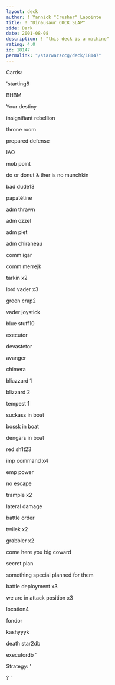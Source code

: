 ```yaml
---
layout: deck
author: ! Yannick "Crusher" Lapointe
title: ! "Dinausaur C0CK SLAP"
side: Dark
date: 2001-08-08
description: ! "this deck is a machine"
rating: 4.0
id: 18147
permalink: "/starwarsccg/deck/18147"
---
```

Cards: 

'starting8

BHBM

Your destiny

insignifiant rebellion

throne room

prepared defense

IAO

mob point

do or donut & ther is no munchkin


bad dude13

papatétine

adm thrawn

adm ozzel

adm piet

adm chiraneau

comm igar

comm merrejk

tarkin x2

lord vader x3


green crap2

vader joystick


blue stuff10

executor

devastetor

avanger

chimera

bliazzard 1

blizzard 2

tempest 1

suckass in boat

bossk in boat

dengars in boat


red sh1t23

imp command x4

emp power

no escape

trample x2

lateral damage

battle order

twilek x2

grabbler x2

come here you big coward

secret plan

something special planned for them

battle deployment x3

we are in attack position x3


location4

fondor 

kashyyyk

death star2db

executordb '

Strategy: '

? '

